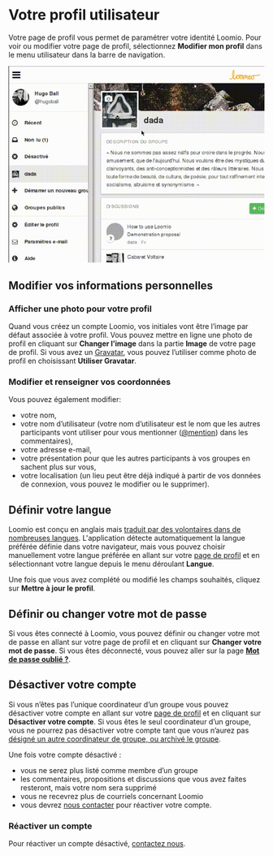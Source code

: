 # Votre profil utilisateur

Votre page de profil vous permet de paramétrer votre identité Loomio. Pour voir ou modifier votre page de profil, sélectionnez **Modifier mon profil** dans le menu utilisateur dans la barre de navigation.

<img class="gif" alt="Animation de l‎‎’ouveture du menu profil" src="user-profile.gif" />

## Modifier vos informations personnelles

### Afficher une photo pour votre profil

Quand vous créez un compte Loomio, vos initiales vont être l‎‎’image par défaut associée à votre profil. Vous pouvez mettre en ligne une photo de profil en cliquant sur **Changer l‎‎’image** dans la partie **Image** de votre page de profil. Si vous avez un [Gravatar](https://fr.gravatar.com/), vous pouvez l‎‎’utiliser comme photo de profil en choisissant **Utiliser Gravatar**.

### Modifier et renseigner vos coordonnées

Vous pouvez également modifier:
* votre nom,
* votre nom d‎‎’utilisateur (votre nom d‎‎’utilisateur est le nom que les autres participants vont utiliser pour vous mentionner ([@mention](comments.html#-mentioning-group-members)) dans les commentaires),
* votre adresse e-mail,
* votre présentation pour que les autres participants à vos groupes en sachent plus sur vous,
* votre localisation (un lieu peut être déjà indiqué à partir de vos données de connexion, vous pouvez le modifier ou le supprimer).

## Définir votre langue
Loomio est conçu en anglais mais [traduit par des volontaires dans de nombreuses langues](https://www.loomio.org/g/cpaM3Hsv/loomio-community-translation). L'application détecte automatiquement la langue préférée définie dans votre navigateur, mais vous pouvez choisir manuellement votre langue préférée en allant sur votre [page de profil](your_user_profile.html#your-user-profile) et en sélectionnant votre langue depuis le menu déroulant **Langue**.

Une fois que vous avez complété ou modifié les champs souhaités, cliquez sur **Mettre à jour le profil**.

## Définir ou changer votre mot de passe

Si vous êtes connecté à Loomio, vous pouvez définir ou changer votre mot de passe en allant sur votre page de profil et en cliquant sur **Changer votre mot de passe**. Si vous êtes déconnecté, vous pouvez aller sur la page [**Mot de passe oublié&nbsp;?**](https://www.loomio.org/users/password/new "ouvre un nouvel onglet").

## Désactiver votre compte

Si vous n‎‎’êtes pas l‎‎’unique coordinateur d‎‎’un groupe vous pouvez désactiver votre compte en allant sur votre [page de profil](your_user_profile.html#your-user-profile) et en cliquant sur **Désactiver votre compte**. Si vous êtes le seul coordinateur d‎‎’un groupe, vous ne pourrez pas désactiver votre compte tant que vous n‎‎’aurez pas [désigné un autre coordinateur de groupe, ou archivé le groupe](coordinating_your_group.html).

Une fois votre compte désactivé&nbsp;:

* vous ne serez plus listé comme membre d‎‎’un groupe
* les commentaires, propositions et discussions que vous avez faites resteront, mais votre nom sera supprimé
* vous ne recevrez plus de courriels concernant Loomio
* vous devrez [nous contacter](https://loomio.org/contact "ouvre un nouvel onglet") pour réactiver votre compte.

### Réactiver un compte

Pour réactiver un compte désactivé, [contactez nous](https://loomio.org/contact "ouvre un nouvel onglet").

